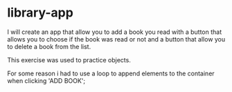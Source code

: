 # library-app

I will create an app that allow you to add a book you read with a button that allows you to choose if the book was read or not and a button that allow you to delete a book from the list.

This exercise was used to practice objects.

For some reason i had to use a loop to append elements to the container when clicking 'ADD BOOK';